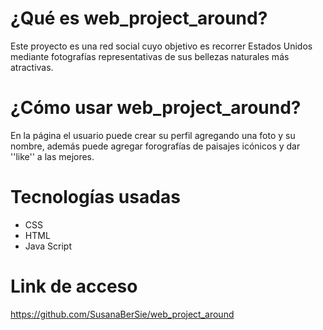 # ¿Qué es web_project_around?

Este proyecto es una red social cuyo objetivo es recorrer Estados Unidos mediante fotografías representativas de sus bellezas naturales más atractivas.

# ¿Cómo usar web_project_around?

En la página el usuario puede crear su perfil agregando una foto y su nombre, además puede agregar forografías de paisajes icónicos y dar ''like'' a las mejores.

# Tecnologías usadas

- CSS
- HTML
- Java Script

# Link de acceso

https://github.com/SusanaBerSie/web_project_around
